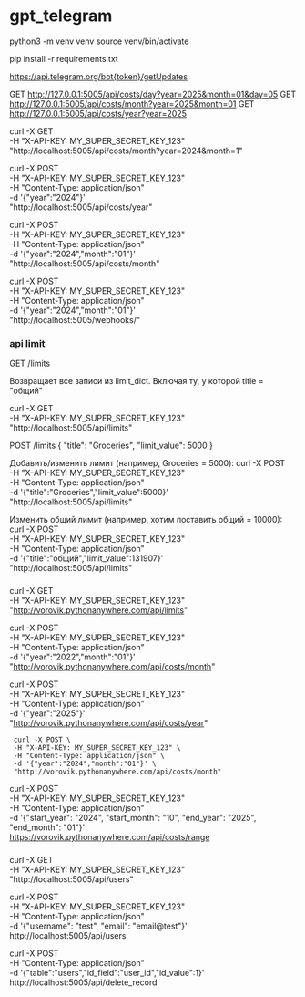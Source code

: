 # gpt_telegram
python3 -m venv venv
source venv/bin/activate

pip install -r requirements.txt


https://api.telegram.org/bot{token}/getUpdates

GET http://127.0.0.1:5005/api/costs/day?year=2025&month=01&day=05
GET http://127.0.0.1:5005/api/costs/month?year=2025&month=01
GET http://127.0.0.1:5005/api/costs/year?year=2025

curl -X GET \
     -H "X-API-KEY: MY_SUPER_SECRET_KEY_123" \
     "http://localhost:5005/api/costs/month?year=2024&month=1"


curl -X POST \
     -H "X-API-KEY: MY_SUPER_SECRET_KEY_123" \
     -H "Content-Type: application/json" \
     -d '{"year":"2024"}' \
     "http://localhost:5005/api/costs/year"

curl -X POST \
     -H "X-API-KEY: MY_SUPER_SECRET_KEY_123" \
     -H "Content-Type: application/json" \
     -d '{"year":"2024","month":"01"}' \
     "http://localhost:5005/api/costs/month"


curl -X POST \
     -H "X-API-KEY: MY_SUPER_SECRET_KEY_123" \
     -H "Content-Type: application/json" \
     -d '{"year":"2024","month":"01"}' \
     "http://localhost:5005/webhooks/"



### api limit
GET /limits

Возвращает все записи из limit_dict. Включая ту, у которой title = "общий"

curl -X GET \
     -H "X-API-KEY: MY_SUPER_SECRET_KEY_123" \
     "http://localhost:5005/api/limits"


POST /limits
{
  "title": "Groceries",
  "limit_value": 5000
}

Добавить/изменить лимит (например, Groceries = 5000):
curl -X POST \
     -H "X-API-KEY: MY_SUPER_SECRET_KEY_123" \
     -H "Content-Type: application/json" \
     -d '{"title":"Groceries","limit_value":5000}' \
     "http://localhost:5005/api/limits"

Изменить общий лимит (например, хотим поставить общий = 10000):
curl -X POST \
     -H "X-API-KEY: MY_SUPER_SECRET_KEY_123" \
     -H "Content-Type: application/json" \
     -d '{"title":"общий","limit_value":131907}' \
     "http://localhost:5005/api/limits"


###
curl -X GET \
     -H "X-API-KEY: MY_SUPER_SECRET_KEY_123" \
     "http://vorovik.pythonanywhere.com/api/limits"

curl -X POST \
     -H "X-API-KEY: MY_SUPER_SECRET_KEY_123" \
     -H "Content-Type: application/json" \
     -d '{"year":"2022","month":"01"}' \
      "http://vorovik.pythonanywhere.com/api/costs/month"


curl -X POST \
     -H "X-API-KEY: MY_SUPER_SECRET_KEY_123" \
     -H "Content-Type: application/json" \
     -d '{"year":"2025"}' \
     "http://vorovik.pythonanywhere.com/api/costs/year"


     curl -X POST \
     -H "X-API-KEY: MY_SUPER_SECRET_KEY_123" \
     -H "Content-Type: application/json" \
     -d '{"year":"2024","month":"01"}' \
     "http://vorovik.pythonanywhere.com/api/costs/month"


curl -X POST \
  -H "X-API-KEY: MY_SUPER_SECRET_KEY_123" \
  -H "Content-Type: application/json" \
  -d '{"start_year": "2024", "start_month": "10", "end_year": "2025", "end_month": "01"}' \
  https://vorovik.pythonanywhere.com/api/costs/range

###
curl -X GET \
     -H "X-API-KEY: MY_SUPER_SECRET_KEY_123" \
     "http://localhost:5005/api/users"

curl -X POST \
  -H "X-API-KEY: MY_SUPER_SECRET_KEY_123" \
  -H "Content-Type: application/json" \
  -d '{"username": "test", "email": "email@test"}' \
  http://localhost:5005/api/users

  curl -X POST \
     -H "Content-Type: application/json" \
     -d '{"table":"users","id_field":"user_id","id_value":1}' \
     http://localhost:5005/api/delete_record
